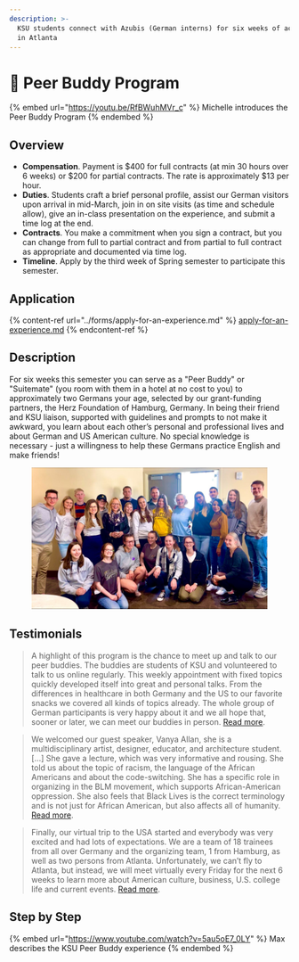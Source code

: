 ```yaml
---
description: >-
  KSU students connect with Azubis (German interns) for six weeks of activities
  in Atlanta
---
```


# 🏢 Peer Buddy Program

{% embed url="https://youtu.be/RfBWuhMVr_c" %}
Michelle introduces the Peer Buddy Program
{% endembed %}

## Overview <a href="#block-b487c7e6b3144b84a03f6e98ab5af1c1" id="block-b487c7e6b3144b84a03f6e98ab5af1c1"></a>

* **Compensation**. Payment is $400 for full contracts (at min 30 hours over 6 weeks) or $200 for partial contracts. The rate is approximately $13 per hour.
* **Duties**. Students craft a brief personal profile, assist our German visitors upon arrival in mid-March, join in on site visits (as time and schedule allow), give an in-class presentation on the experience, and submit a time log at the end.
* **Contracts**. You make a commitment when you sign a contract, but you can change from full to partial contract and from partial to full contract as appropriate and documented via time log.
* **Timeline**. Apply by the third week of Spring semester to participate this semester.

## Application <a href="#block-d9c46f9f51f34fc6beb5985e5c2c17da" id="block-d9c46f9f51f34fc6beb5985e5c2c17da"></a>

{% content-ref url="../forms/apply-for-an-experience.md" %}
[apply-for-an-experience.md](../forms/apply-for-an-experience.md)
{% endcontent-ref %}

## Description <a href="#block-d9c46f9f51f34fc6beb5985e5c2c17da" id="block-d9c46f9f51f34fc6beb5985e5c2c17da"></a>

For six weeks this semester you can serve as a "Peer Buddy" or "Suitemate" (you room with them in a hotel at no cost to you) to approximately two Germans your age, selected by our grant-funding partners, the Herz Foundation of Hamburg, Germany. In being their friend and KSU liaison, supported with guidelines and prompts to not make it awkward, you learn about each other’s personal and professional lives and about German and US American culture. No special knowledge is necessary - just a willingness to help these Germans practice English and make friends!

<figure><img src="../.gitbook/assets/24D84298-77C4-4CD4-9704-F04B4EBB9CB4.png" alt=""><figcaption></figcaption></figure>

## Testimonials <a href="#block-d979495a03c94782aff6f850a70bc86e" id="block-d979495a03c94782aff6f850a70bc86e"></a>

> A highlight of this program is the chance to meet up and talk to our peer buddies. The buddies are students of KSU and volunteered to talk to us online regularly. This weekly appointment with fixed topics quickly developed itself into great and personal talks. From the differences in healthcare in both Germany and the US to our favorite snacks we covered all kinds of topics already. The whole group of German participants is very happy about it and we all hope that, sooner or later, we can meet our buddies in person. [Read more](https://azubisgousa.wordpress.com/2021/04/20/we-can-see-the-finish-line/).

> We welcomed our guest speaker, Vanya Allan, she is a multidisciplinary artist, designer, educator, and architecture student. \[...] She gave a lecture, which was very informative and rousing. She told us about the topic of racism, the language of the African Americans and about the code-switching. She has a specific role in organizing in the BLM movement, which supports African-American oppression. She also feels that Black Lives is the correct terminology and is not just for African American, but also affects all of humanity. [Read more](https://azubisgousa.wordpress.com/2021/04/06/our-second-virtual-meeting-goes-on/).

> Finally, our virtual trip to the USA started and everybody was very excited and had lots of expectations. We are a team of 18 trainees from all over Germany and the organizing team, 1 from Hamburg, as well as two persons from Atlanta. Unfortunately, we can’t fly to Atlanta, but instead, we will meet virtually every Friday for the next 6 weeks to learn more about American culture, business, U.S. college life and current events. [Read more](https://azubisgousa.wordpress.com/2021/03/30/our-exiting-virtual-journey-begins/).

## Step by Step <a href="#block-66822a6805d64b9e811ce344af3c0bf4" id="block-66822a6805d64b9e811ce344af3c0bf4"></a>

{% embed url="https://www.youtube.com/watch?v=5au5oE7_0LY" %}
Max describes the KSU Peer Buddy experience
{% endembed %}
